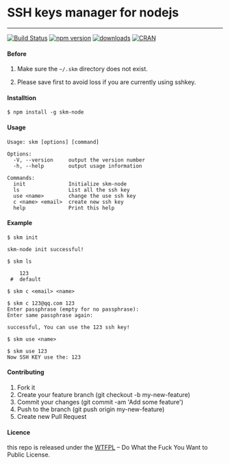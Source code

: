 # SSH keys manager for nodejs
----
[![Build Status](https://travis-ci.org/liees/skm-node.svg?branch=master)](https://travis-ci.org/liees/skm-node)
[![npm version](https://img.shields.io/npm/v/skm-node.svg)](https://badge.fury.io/js/skm-node)
[![downloads](https://img.shields.io/npm/dt/skm-node.svg)](https://www.npmjs.com/package/skm-node)
[![CRAN](https://img.shields.io/badge/license-Do%20What%20the%20Fuck%20You%20Want%20to%20Public%20License-green.svg)](https://github.com/liees/skm-node/blob/master/LICENSE)


#### Before

1. Make sure the `~/.skm` directory does not exist.

2. Please save first to avoid loss if you are currently using sshkey.

#### Installtion

```
$ npm install -g skm-node
```

#### Usage

```
Usage: skm [options] [command]

Options:
  -V, --version     output the version number
  -h, --help        output usage information

Commands:
  init              Initialize skm-node
  ls                List all the ssh key
  use <name>        change the use ssh key
  c <name> <email>  create new ssh key
  help              Print this help
```

#### Example

```
$ skm init

skm-node init successful!
```

```
$ skm ls

    123
 #  default
```

```
$ skm c <email> <name>

$ skm c 123@qq.com 123
Enter passphrase (empty for no passphrase):
Enter same passphrase again:

successful, You can use the 123 ssh key!
```

```
$ skm use <name>

$ skm use 123
Now SSH KEY use the: 123
```

#### Contributing

1. Fork it
2. Create your feature branch (git checkout -b my-new-feature)
3. Commit your changes (git commit -am 'Add some feature')
4. Push to the branch (git push origin my-new-feature)
5. Create new Pull Request

#### Licence

this repo is released under the [WTFPL](https://github.com/liees/skm-node/blob/master/LICENSE) – Do What the Fuck You Want to Public License.

